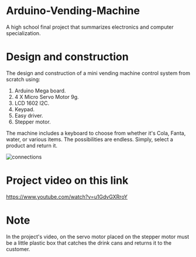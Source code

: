 # Arduino-Vending-Machine
A high school final project that summarizes electronics and computer specialization.

# Design and construction
The design and construction of a mini vending machine control system from scratch using:
1. Arduino Mega board.
2. 4 X Micro Servo Motor 9g.
3. LCD 1602 I2C.
4. Keypad.
5. Easy driver.
6. Stepper motor.

The machine includes a keyboard to choose from whether it's Cola, Fanta, water, or various items.
The possibilities are endless. Simply, select a product and return it.

![connections](https://github.com/AhmadHajYahya/Arduino-Vending-Machine/assets/122876073/d01329c2-cd33-4c40-a8fe-c6584a5ea356)

# Project video on this link
https://www.youtube.com/watch?v=u1GdvGXRroY
# Note
In the project's video, on the servo motor placed on the stepper motor must be a little plastic box that catches the drink cans and returns it to the customer.
